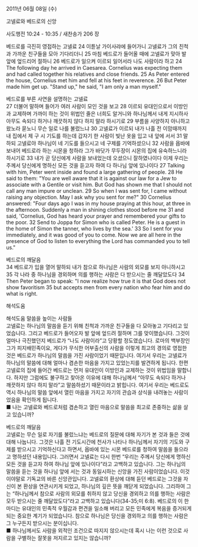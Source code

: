 2011년 06월 08일 (수)

고넬료와 베드로의 신앙



사도행전 10:24 - 10:35 / 새찬송가 206 장


베드로를 극진히 영접하는 고넬료 
24 이튿날 가이사랴에 들어가니 고넬료가 그의 친척과 가까운 친구들을 모아 기다리더니 25 마침 베드로가 들어올 때에 고넬료가 맞아 발 앞에 엎드리어 절하니 26 베드로가 일으켜 이르되 일어서라 나도 사람이라 하고 
24 The following day he arrived in Caesarea. Cornelius was expecting them and had called together his relatives and close friends. 25 As Peter entered the house, Cornelius met him and fell at his feet in reverence. 26 But Peter made him get up. "Stand up," he said, "I am only a man myself."  

베드로를 부른 사연을 설명하는 고넬료  
27 더불어 말하며 들어가 여러 사람이 모인 것을 보고 28 이르되 유대인으로서 이방인과 교제하며 가까이 하는 것이 위법인 줄은 너희도 알거니와 하나님께서 내게 지시하사 아무도 속되다 하거나 깨끗하지 않다 하지 말라 하시기로 29 부름을 사양하지 아니하고 왔노라 묻노니 무슨 일로 나를 불렀느냐 30 고넬료가 이르되 내가 나흘 전 이맘때까지 내 집에서 제 구 시 기도를 하는데 갑자기 한 사람이 빛난 옷을 입고 내 앞에 서서 31 말하되 고넬료야 하나님이 네 기도를 들으시고 네 구제를 기억하셨으니 32 사람을 욥바에 보내어 베드로라 하는 시몬을 청하라 그가 바닷가 무두장이 시몬의 집에 유숙하느니라 하시기로 33 내가 곧 당신에게 사람을 보내었는데 오셨으니 잘하였나이다 이제 우리는 주께서 당신에게 명하신 모든 것을 듣고자 하여 다 하나님 앞에 있나이다 
27 Talking with him, Peter went inside and found a large gathering of people. 28 He said to them: "You are well aware that it is against our law for a Jew to associate with a Gentile or visit him. But God has shown me that I should not call any man impure or unclean. 29 So when I was sent for, I came without raising any objection. May I ask why you sent for me?" 30 Cornelius answered: "Four days ago I was in my house praying at this hour, at three in the afternoon. Suddenly a man in shining clothes stood before me 31 and said, 'Cornelius, God has heard your prayer and remembered your gifts to the poor. 32 Send to Joppa for Simon who is called Peter. He is a guest in the home of Simon the tanner, who lives by the sea.' 33 So I sent for you immediately, and it was good of you to come. Now we are all here in the presence of God to listen to everything the Lord has commanded you to tell us." 

베드로의 깨달음  
34 베드로가 입을 열어 말하되 내가 참으로 하나님은 사람의 외모를 보지 아니하시고 35 각 나라 중 하나님을 경외하며 의를 행하는 사람은 다 받으시는 줄 깨달았도다 
34 Then Peter began to speak: "I now realize how true it is that God does not show favoritism 35 but accepts men from every nation who fear him and do what is right.

해석도움





해석도움 말씀을 높이는 사람들  
고넬료는 하나님의 말씀을 듣기 위해 친척과 가까운 친구들을 다 모아놓고 기다리고 있었습니다. 그리고 베드로가 들어오자 발 앞에 엎드려 절하며 그를 맞이했습니다. 그것이 얼마나 극진했던지 베드로가 “나도 사람이라”고 당황할 정도였습니다. 로마의 백부장인 그가 피지배민족이요, 게다가 무식한 어부출신의 사람을 이렇게 최고의 경의로 영접한 것은 베드로가 하나님의 말씀을 가진 사람이었기 때문입니다. 여기서 우리는 고넬료가 하나님의 말씀에 대해 얼마나 겸손한 마음을 가지고 있었는지를 발견하게 됩니다. 한편 고넬료의 집에 들어간 베드로는 먼저 유대인이 이방인과 교제하는 것이 위법임을 말합니다. 하지만 그럼에도 불구하고 찾아온 이유에 대해 하나님께서 “아무도 속되다 하거나 깨끗하지 않다 하지 말라”고 말씀하셨기 때문이라고 밝힙니다. 여기서 우리는 베드로도 역시 하나님의 말씀 앞에서 열린 마음을 가지고 자기의 관습과 상식을 내려놓는 사람이었음을 확인하게 됩니다.  
■ 나는 고넬료와 베드로처럼 겸손하고 열린 마음으로 말씀을 최고로 존중하는 삶을 살고 있습니까?     

베드로의 깨달음  
고넬료는 무슨 일로 자기를 불렀느냐는 베드로의 질문에 대해 자기가 본 것과 들은 것에 대해 나눕니다. 그것은 나흘 전 기도시간에 천사가 나타나 하나님께서 자기의 기도와 구제를 받으시고 기억하신다고 하면서, 욥바에 있는 시몬 베드로를 청하여 말씀을 들으라고 명하셨던 내용입니다. 그러면서 고넬료는 다시 한번 “우리는 주께서 당신에게 명하신 모든 것을 듣고자 하여 하나님 앞에 있나이다”라고 고백하고 있습니다. 그는 하나님의 말씀을 듣는 것을 하나님 앞에 서는 것과 동일시하는 신앙을 가진 사람이었습니다. 이것이야말로 기독교의 바른 신앙관입니다. 고넬료의 환상에 대해 듣던 베드로는 그것을 자신이 본 환상을 연관시키게 되었고, 하나님의 깊은 뜻을 깨닫게 되었습니다. 그리하여 그는 “하나님께서 참으로 사람의 외모를 취하지 않고 당신을 경외하고 의를 행하는 사람은 모두 받으시는 줄 깨달았도다”라고 고백하고 있습니다(34-35;미 6:8). 베드로의 이 한 마디는 유대인의 민족적 우월감과 편견을 일소해 버리고 모든 민족에게 복음을 증거되게 되는 중요한 계기가 되었습니다. 참으로 하나님은 당신을 경외하고 의를 행하는 사람은 그 누구든지 받으시는 분이십니다.  
■ 하나님께서도 사람을 외적인 조건으로 따지지 않으시는데 혹시 나는 이런 것으로 사람을 구별하는 잘못을 저지르고 있지는 않습니까?